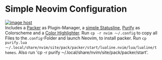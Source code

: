 # Simple Neovim Configuration
<a href="https://imgbox.com/NIX9abqY" target="_blank"><img src="https://thumbs2.imgbox.com/99/e3/NIX9abqY_t.png" alt="image host"/></a>
</br>
Includes a [Packer](https://github.com/wbthomason/packer.nvim) as Plugin-Manager, a [simple Statusline](https://github.com/nvim-lualine/lualine.nvim), [Purify](https://github.com/kyoz/purify) as Colorscheme and a [Color Highlighter](https://github.com/NvChad/nvim-colorizer.lua).
Run `cp -r nvim ⁓/.config` to copy all Files to the`.config`-Folder and launch Neovim, to install packer. Run `cp purify.lua ⁓/.local/share/nvim/site/pack/packer/start/lualine.nvim/lua/lualine/themes`.
Also run 'cp -r purify ⁓/.local/share/nvim/site/pack/packer/start'.